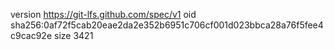 version https://git-lfs.github.com/spec/v1
oid sha256:0af72f5cab20eae2da2e352b6951c706cf001d023bbca28a76f5fee4c9cac92e
size 3421

